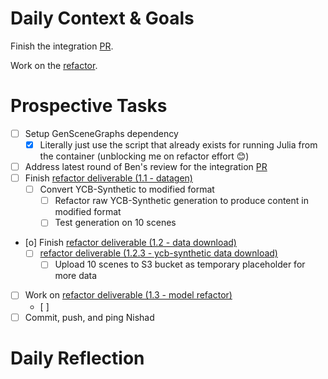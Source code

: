 # Daily Context & Goals

Finish the integration [PR](https://github.com/probcomp/GenSceneGraphs.jl/pull/188).

Work on the [refactor](RefactorDerenderingUsingGenSceneGraphs.md).

# Prospective Tasks

* [ ] Setup GenSceneGraphs dependency
    * [X] Literally just use the script that already exists for running Julia from
          the container (unblocking me on refactor effort 😊)
* [ ] Address latest round of Ben's review for the integration [PR](https://github.com/probcomp/GenSceneGraphs.jl/pull/188)
* [ ] Finish [refactor deliverable (1.1 - datagen)](RefactorDerenderingUsingGenSceneGraphs.md#Deliverables)
    * [ ] Convert YCB-Synthetic to modified format
        * [ ] Refactor raw YCB-Synthetic generation to produce content in modified format
        * [ ] Test generation on 10 scenes
* [o] Finish [refactor deliverable (1.2 - data download)](RefactorDerenderingUsingGenSceneGraphs.md#Deliverables)
    * [ ] [refactor deliverable (1.2.3 - ycb-synthetic data download)](RefactorDerenderingUsingGenSceneGraphs.md#Deliverables)
        * [ ] Upload 10 scenes to S3 bucket as temporary placeholder for more data
* [ ] Work on [refactor deliverable (1.3 - model refactor)](RefactorDerenderingUsingGenSceneGraphs.md#Deliverables)
    * [ ] 
* [ ] Commit, push, and ping Nishad

# Daily Reflection

